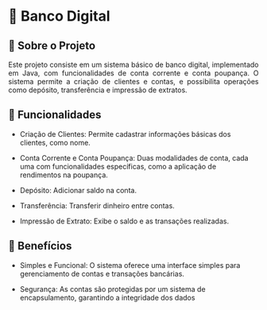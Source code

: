 # 🏦 Banco Digital 

## 📂 Sobre o Projeto

<p align="justify">
  Este projeto consiste em um sistema básico de banco digital, implementado em Java, com funcionalidades de conta corrente e conta poupança. O sistema permite a criação de clientes e contas, e possibilita operações como depósito, transferência e impressão de extratos.
</p>

## 📂 Funcionalidades

<p align="justify">


- Criação de Clientes: Permite cadastrar informações básicas dos clientes, como nome.

- Conta Corrente e Conta Poupança: Duas modalidades de conta, cada uma com funcionalidades específicas, como a aplicação de rendimentos na poupança.

- Depósito: Adicionar saldo na conta.

- Transferência: Transferir dinheiro entre contas.

- Impressão de Extrato: Exibe o saldo e as transações realizadas.
</p>

## 📂 Benefícios 

- Simples e Funcional: O sistema oferece uma interface simples para gerenciamento de contas e transações bancárias.

- Segurança: As contas são protegidas por um sistema de encapsulamento, garantindo a integridade dos dados
